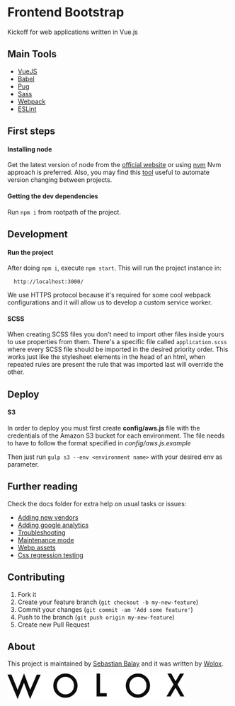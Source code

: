 # Frontend Bootstrap

Kickoff for web applications written in Vue.js

## Main Tools

+ [VueJS](https://vuejs.org/)
+ [Babel](https://babeljs.io/)
+ [Pug](https://pugjs.org)
+ [Sass](http://sass-lang.com)
+ [Webpack](https://webpack.js.org/)
+ [ESLint](http://eslint.org/)

## First steps
#### Installing node
Get the latest version of node from the [official website](https://nodejs.org/) or using [nvm](https://github.com/creationix/nvm)
Nvm approach is preferred. Also, you may find this [tool](https://github.com/wbyoung/avn) useful to automate version changing between projects.

#### Getting the dev dependencies
Run `npm i` from rootpath of the project.

## Development

#### Run the project
After doing `npm i`,  execute `npm start`. This will run the project instance in:
```
  http://localhost:3000/
```

We use HTTPS protocol because it's required for some cool webpack configurations and it will allow us to develop a custom service worker.

#### SCSS
When creating SCSS files you don't need to import other files inside yours to use properties from them. There's a specific file called `application.scss` where every SCSS file should be imported in the desired priority order. This works just like the stylesheet elements in the head of an html, when repeated rules are present the rule that was imported last will override the other.

## Deploy

#### S3
In order to deploy you must first create **config/aws.js** file with the credentials of the Amazon S3 bucket for each environment. The file needs to have to follow the format specified in *config/aws.js.example*

Then just run `gulp s3 --env <environment name>` with your desired env as parameter.

## Further reading
Check the docs folder for extra help on usual tasks or issues:
  - [Adding new vendors](docs/ADDING_NEW_VENDORS.md)
  - [Adding google analytics](docs/ADDING_GOOGLE_ANALYTICS.md)
  - [Troubleshooting](docs/TROUBLESHOOTING.md)
  - [Maintenance mode](docs/MAINTENANCE_MODE.md)
  - [Webp assets](docs/WEBP.md)
  - [Css regression testing](docs/CSS_REGRESSION_TESTING.md)


## Contributing

1. Fork it
2. Create your feature branch (`git checkout -b my-new-feature`)
3. Commit your changes (`git commit -am 'Add some feature'`)
4. Push to the branch (`git push origin my-new-feature`)
5. Create new Pull Request

## About

This project is maintained by [Sebastian Balay](https://github.com/sbalay) and it was written by [Wolox](http://www.wolox.com.ar).

![Wolox](https://raw.githubusercontent.com/Wolox/press-kit/master/logos/logo_banner.png)
